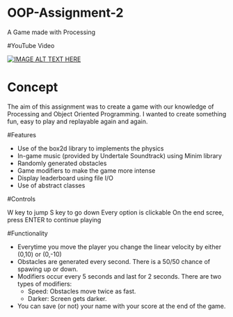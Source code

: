# OOP-Assignment-2
A Game made with Processing

#YouTube Video

[![IMAGE ALT TEXT HERE](https://youtu.be/3You19PxRSs)](https://youtu.be/3You19PxRSs)

# Concept
The aim of this assignment was to create a game with our knowledge of Processing and Object Oriented Programming.
I wanted to create something fun, easy to play and replayable again and again. 

#Features

* Use of the box2d library to implements the physics
* In-game music (provided by Undertale Soundtrack) using Minim library
* Randomly generated obstacles
* Game modifiers to make the game more intense
* Display leaderboard using file I/O
* Use of abstract classes

#Controls

W key to jump
S key to go down
Every option is clickable
On the end scree, press ENTER to continue playing

#Functionality

* Everytime you move the player you change the linear velocity by either (0,10) or (0,-10)
* Obstacles are generated every second. There is a 50/50 chance of spawing up or down.
* Modifiers occur every 5 seconds and last for 2 seconds. There are two types of modifiers:
	* Speed: Obstacles move twice as fast.
	* Darker: Screen gets darker.
* You can save (or not) your name with your score at the end of the game.
